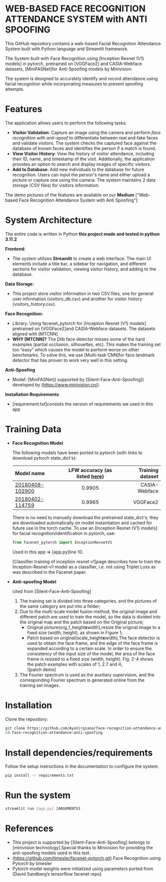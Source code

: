 # WEB-BASED FACE RECOGNITION ATTENDANCE SYSTEM with ANTI SPOOFING
This GitHub repository contains a web-based Facial Recognition Attendance System built with Python language and Streamlit framework. 

The System built with Face Recognition using [Inception Resnet (V1) models] in pytorch, pretrained on [VGGFace2] and CASIA-Webface datasets, [MiniFASNet]for Anti-Spoofing models by Minivision. 

The system is designed to accurately identify and record attendance using facial recognition while incorporating measures to prevent spoofing attempts.

# Features
The application allows users to perform the following tasks:
- **Visitor Validation**: Capture an image using the camera and perform *face recognition with anti-spoof* to differentiate between real and fake faces and validate visitors. The system checks the captured face against the database of known faces and identifies the person if a match is found.
- **View Visitor History**: View the history of visitor attendance, including their ID, name, and timestamp of the visit. Additionally, the application provides an option to search and display images of specific visitors.
- **Add to Database**: Add new individuals to the database for future recognition. Users can input the person's name and either upload a picture or capture one using the camera. The system maintains 2 data storage (CSV files) for visitors information.

The demo pictures of the features are available on our **Medium** ["Web-based Face Recognition Attendance System with Anti Spoofing"]


# System Architecture
The entire code is written in Python **this project made and tested in python 3.11.2**

**Frontend**: 
- The system utilizes **Streamlit** to create a web interface. The main UI elements include a title bar, a sidebar for navigation, and different sections for
  visitor validation, viewing visitor history, and adding to the database.

**Data Storage:**
- This project store visitor information in two CSV files, one for general user information (visitors_db.csv) and another for visitor history (visitors_history.csv).

**Face Recognition:**
- Library:
  Using facenet_pytorch for [Inception Resnet (V1) models] pretrained on [VGGFace2]and CASIA-Webface datasets. The datasets aligned with [MTCNN]
- **WHY [MTCNN]?**
  The Dlib face detector misses some of the hard examples (partial occlusion, silhouettes, etc). This makes the training set too “easy” which causes the model to perform worse on other benchmarks. To solve this, we use [Multi-task CNN]for face landmark detector that has proven to work very well in this setting.

**Anti-Spoofing**
- Model: [MiniFASNet]( supported by [Silent-Face-Anti-Spoofing]) developed by (https://www.minivision.cn/).

**Installation Requirements**
- [requirement.txt]consists the version of requirements we used in this app


# Training Data 
- **Face Recognition Model**

  The following models have been ported to pytorch (with links to download pytorch state_dict's):

  |Model name|LFW accuracy (as listed [here](https://github.com/davidsandberg/facenet))|Training dataset|
  | :- | :-: | -: |
  |[20180408-102900](111MB)|0.9905|CASIA-Webface|
  |[20180402-114759](107MB)|0.9965|VGGFace2|

  There is no need to manually download the pretrained state_dict's; they are downloaded automatically on model instantiation and cached for future use in the torch cache. To use an [Inception Resnet (V1) models] for facial recognition/identification in pytorch, use:
  
  ```python
  from facenet_pytorch import InceptionResnetV1 
  ```
  Used in this app => [app.py]line 10.

  [Classifier training of inception resnet v1]page describes how to train the Inception-Resnet-v1 model as a classifier, i.e. not using Triplet Loss as was described in the Facenet paper.

- **Anti-spoofing Model**

  cited from [Silent-Face-Anti-Spoofing]
  1. The training set is divided into three categories, and the pictures of the same category are put into a folder;
  2. Due to the multi-scale model fusion method, the original image and different patch are used to train the model, so the data is divided into the original map and the patch based on the Original picture;
     - Original picture(org_1_height**x**width),resize the original image to a fixed size (width, height), as shown in Figure 1;
     - Patch based on original(scale_height**x**width),The face detector is used to obtain the face frame, and the edge of the face frame is expanded according to a certain scale. In order to ensure the consistency of the input size of the model, the area of the face frame is resized to a fixed size (width, height). Fig. 2-4 shows the patch examples with scales of 1, 2.7 and 4;  
  ![patch demo]
  3. The Fourier spectrum is used as the auxiliary supervision, and the corresponding Fourier spectrum is generated online from the training set images.  


# Installation
Clone the repository:
```bash
git clone https://github.com/AyuVirgiana/face-recognition-attendance-anti-spoofing.git
cd face-recognition-attendance-anti-spoofing
```
# Install dependencies/requirements
Follow the setup instructions in the documentation to configure the system.
```bash
pip install -r requirements.txt
```
# Run the system
```bash
streamlit run [app.py] [ARGUMENTS)
```


# References
- This project is supported by [Silent-Face-Anti-Spoofing] belongs to [minivision technology].Special thanks to Minivision for providing the anti-spoofing models used in this test. 
- (https://github.com/timesler/facenet-pytorch.git) Face Recognition using Pytorch by timesler
- Pytorch model weights were initialized using parameters ported from [David Sandberg’s tensorflow facenet repo]
